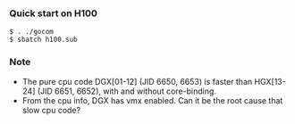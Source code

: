 ### Quick start on H100
```
$ . ./gocom
$ sbatch h100.sub
```

### Note
- The pure cpu code DGX[01-12] (JID 6650, 6653) is faster than HGX[13-24] (JID 6651, 6652), with and without core-binding.
- From the cpu info, DGX has vmx enabled. Can it be the root cause that slow cpu code?


